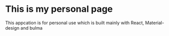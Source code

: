 # This is my personal page
This appcation is for personal use which is built mainly with React, Material-design and bulma

